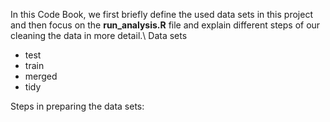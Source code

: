 In this Code Book, we first briefly define the used data sets in this project and then focus on the __run_analysis.R__ file and explain different steps of our cleaning the data in more detail.\\
Data sets
- test
- train
- merged
- tidy

Steps in preparing the data sets: 
